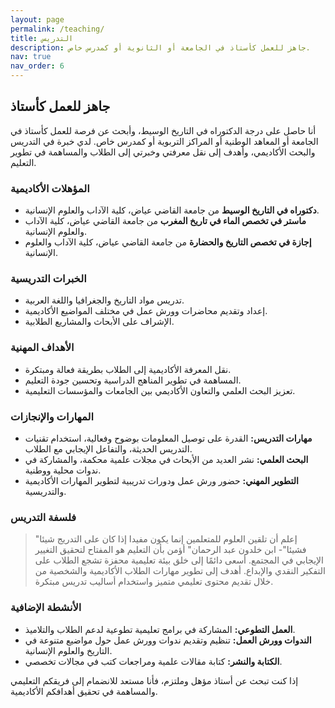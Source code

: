 ```yaml
---
layout: page
permalink: /teaching/
title: التدريس
description: جاهز للعمل كأستاذ في الجامعة أو الثانوية أو كمدرس خاص.
nav: true
nav_order: 6
---
```


## جاهز للعمل كأستاذ

أنا حاصل على درجة الدكتوراه في التاريخ الوسيط، وأبحث عن فرصة للعمل كأستاذ في الجامعة أو المعاهد الوطنية أو المراكز التربوية أو كمدرس خاص. لدي خبرة في التدريس والبحث الأكاديمي، وأهدف إلى نقل معرفتي وخبرتي إلى الطلاب والمساهمة في تطوير التعليم.

### المؤهلات الأكاديمية

- **دكتوراه في التاريخ الوسيط** من جامعة القاضي عياض، كلية الآداب والعلوم الإنسانية.
- **ماستر في تخصص الماء في تاريخ المغرب** من جامعة القاضي عياض، كلية الآداب والعلوم الإنسانية.
- **إجازة في تخصص التاريخ والحضارة** من جامعة القاضي عياض، كلية الآداب والعلوم الإنسانية.

### الخبرات التدريسية

- تدريس مواد التاريخ والجغرافيا واللغة العربية.
- إعداد وتقديم محاضرات وورش عمل في مختلف المواضيع الأكاديمية.
- الإشراف على الأبحاث والمشاريع الطلابية.

### الأهداف المهنية

- نقل المعرفة الأكاديمية إلى الطلاب بطريقة فعالة ومبتكرة.
- المساهمة في تطوير المناهج الدراسية وتحسين جودة التعليم.
- تعزيز البحث العلمي والتعاون الأكاديمي بين الجامعات والمؤسسات التعليمية.

### المهارات والإنجازات

- **مهارات التدريس:** القدرة على توصيل المعلومات بوضوح وفعالية، استخدام تقنيات التدريس الحديثة، والتفاعل الإيجابي مع الطلاب.
- **البحث العلمي:** نشر العديد من الأبحاث في مجلات علمية محكمة، والمشاركة في ندوات محلية ووطنية.
- **التطوير المهني:** حضور ورش عمل ودورات تدريبية لتطوير المهارات الأكاديمية والتدريسية.

### فلسفة التدريس

> "إعلم أن تلقين العلوم للمتعلمين إنما يكون مفيدا إذا كان على التدريج شيئا فشيئا"- ابن خلدون عبد الرحمان"
أؤمن بأن التعليم هو المفتاح لتحقيق التغيير الإيجابي في المجتمع. أسعى دائمًا إلى خلق بيئة تعليمية محفزة تشجع الطلاب على التفكير النقدي والإبداع. أهدف إلى تطوير مهارات الطلاب الأكاديمية والشخصية من خلال تقديم محتوى تعليمي متميز واستخدام أساليب تدريس مبتكرة.

### الأنشطة الإضافية

- **العمل التطوعي:** المشاركة في برامج تعليمية تطوعية لدعم الطلاب والتلاميذ.
- **الندوات وورش العمل:** تنظيم وتقديم ندوات وورش عمل حول مواضيع متنوعة في التاريخ والعلوم الإنسانية.
- **الكتابة والنشر:** كتابة مقالات علمية ومراجعات كتب في مجالات تخصصي.

إذا كنت تبحث عن أستاذ مؤهل وملتزم، فأنا مستعد للانضمام إلى فريقكم التعليمي والمساهمة في تحقيق أهدافكم الأكاديمية.
